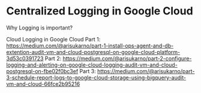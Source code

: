 # Centralized Logging in Google Cloud

Why Logging is important? 

Cloud Logging in Google Cloud 
Part 1: https://medium.com/@arisukarno/part-1-install-ops-agent-and-db-extention-audit-vm-and-cloud-postgresql-on-google-cloud-platform-3d53c0391723 
Part 2: https://medium.com/@arisukarno/part-2-configure-logging-and-alerting-on-google-cloud-logging-audit-vm-and-cloud-postgresql-on-fbe02f0bc3ef
Part 3: https://medium.com/@arisukarno/part-3-schedule-report-logs-to-google-cloud-storage-using-bigquery-audit-vm-and-cloud-66fce2b95216
